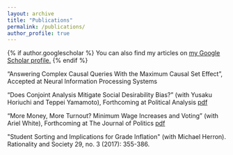 ```yaml
---
layout: archive
title: "Publications"
permalink: /publications/
author_profile: true
---
```


{% if author.googlescholar %}
  You can also find my articles on <u><a href="{{author.googlescholar}}">my Google Scholar profile</a>.</u>
{% endif %}

“Answering Complex Causal Queries With the Maximum Causal Set Effect”, Accepted at Neural
Information Processing Systems

“Does Conjoint Analysis Mitigate Social Desirability Bias?” (with Yusaku Horiuchi and Teppei
Yamamoto), Forthcoming at Political Analysis [pdf](https://zmarkovich.github.io/files/does-conjoint-analysis-mitigate-social-desirability-bias.pdf)

“More Money, More Turnout? Minimum Wage Increases and Voting” (with Ariel White), Forthcoming
at The Journal of Politics [pdf](https://zmarkovich.github.io/files/MinWage_draft1forweb.pdf)

"Student Sorting and Implications for Grade Inflation" (with Michael Herron). Rationality and Society
29, no. 3 (2017): 355-386. 
